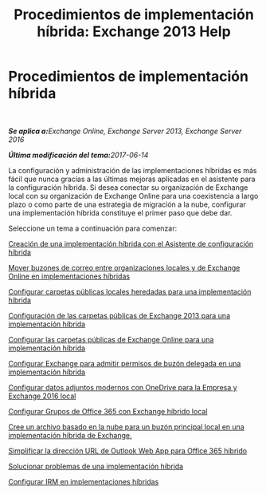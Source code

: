 ﻿---
title: 'Procedimientos de implementación híbrida: Exchange 2013 Help'
TOCTitle: Procedimientos de implementación híbrida
ms:assetid: cbbe558d-1ae2-49ed-bd97-2013349fef35
ms:mtpsurl: https://technet.microsoft.com/es-es/library/JJ200788(v=EXCHG.150)
ms:contentKeyID: 48268937
ms.date: 05/23/2018
mtps_version: v=EXCHG.150
ms.translationtype: MT
---

# Procedimientos de implementación híbrida

 

_<strong>Se aplica a:</strong>Exchange Online, Exchange Server 2013, Exchange Server 2016_

_<strong>Última modificación del tema:</strong>2017-06-14_

La configuración y administración de las implementaciones híbridas es más fácil que nunca gracias a las últimas mejoras aplicadas en el asistente para la configuración híbrida. Si desea conectar su organización de Exchange local con su organización de Exchange Online para una coexistencia a largo plazo o como parte de una estrategia de migración a la nube, configurar una implementación híbrida constituye el primer paso que debe dar.

Seleccione un tema a continuación para comenzar:

[Creación de una implementación híbrida con el Asistente de configuración híbrida](create-a-hybrid-deployment-with-the-hybrid-configuration-wizard-exchange-2013-help.md)

[Mover buzones de correo entre organizaciones locales y de Exchange Online en implementaciones híbridas](move-mailboxes-between-on-premises-and-exchange-online-organizations-in-hybrid-deployments-exchange-2013-help.md)

[Configurar carpetas públicas locales heredadas para una implementación híbrida](configure-legacy-on-premises-public-folders-for-a-hybrid-deployment-exchange-2013-help.md)

[Configuración de las carpetas públicas de Exchange 2013 para una implementación híbrida](https://docs.microsoft.com/es-es/exchange/collaboration-exo/public-folders/set-up-modern-hybrid-public-folders)

[Configurar las carpetas públicas de Exchange Online para una implementación híbrida](configure-exchange-online-public-folders-for-a-hybrid-deployment-exchange-2013-help.md)

[Configurar Exchange para admitir permisos de buzón delegada en una implementación híbrida](configure-exchange-to-support-delegated-mailbox-permissions-in-a-hybrid-deployment-exchange-2013-help.md)

[Configurar datos adjuntos modernos con OneDrive para la Empresa y Exchange 2016 local](configure-document-collaboration-with-onedrive-for-business-and-exchange-2016-on-premises-exchange-2013-help.md)

[Configurar Grupos de Office 365 con Exchange híbrido local](configure-office-365-groups-with-on-premises-exchange-hybrid-exchange-2013-help.md)

[Cree un archivo basado en la nube para un buzón principal local en una implementación híbrida de Exchange.](create-a-cloud-based-archive-for-an-on-premises-primary-mailbox-in-an-exchange-hybrid-deployment-exchange-online-help.md)

[Simplificar la dirección URL de Outlook Web App para Office 365 híbrido](simplify-the-outlook-web-app-url-for-office-365-hybrid-exchange-2013-help.md)

[Solucionar problemas de una implementación híbrida](troubleshoot-a-hybrid-deployment-exchange-2013-help.md)

[Configurar IRM en implementaciones híbridas](irm-in-exchange-hybrid-deployments-exchange-2013-help.md)

